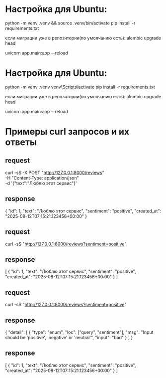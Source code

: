 # Настройка для Ubuntu:
python -m venv .venv && source .venv/bin/activate
pip install -r requirements.txt

если миграции уже в репозитории(по умолчанию есть):
alembic upgrade head

uvicorn app.main:app --reload

# Настройка для Ubuntu:
python -m venv .venv
venv\Scripts\activate
pip install -r requirements.txt

если миграции уже в репозитории(по умолчанию есть):
alembic upgrade head

uvicorn app.main:app --reload


# Примеры curl запросов и их ответы
## request
curl -sS -X POST "http://127.0.0.1:8000/reviews" \
  -H "Content-Type: application/json" \
  -d '{"text":"Люблю этот сервис"}'

## response
{
  "id": 1,
  "text": "Люблю этот сервис",
  "sentiment": "positive",
  "created_at": "2025-08-12T07:15:21.123456+00:00"
}

## request
curl -sS "http://127.0.0.1:8000/reviews?sentiment=positive"

## response
[
  {
    "id": 1,
    "text": "Люблю этот сервис",
    "sentiment": "positive",
    "created_at": "2025-08-12T07:15:21.123456+00:00"
  }
]

## request
curl -sS "http://127.0.0.1:8000/reviews?sentiment=positive"

## response
{
  "detail": [
    {
      "type": "enum",
      "loc": ["query", "sentiment"],
      "msg": "Input should be 'positive', 'negative' or 'neutral'",
      "input": "bad"
    }
  ]
}



## response
[
  {
    "id": 1,
    "text": "Люблю этот сервис",
    "sentiment": "positive",
    "created_at": "2025-08-12T07:15:21.123456+00:00"
  }
]
